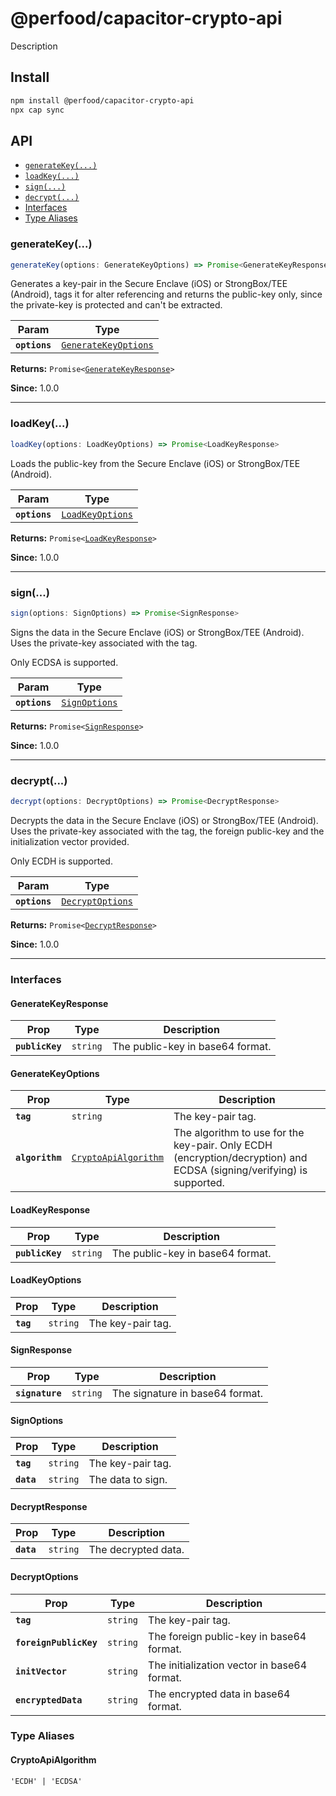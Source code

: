 # @perfood/capacitor-crypto-api

Description

## Install

```bash
npm install @perfood/capacitor-crypto-api
npx cap sync
```

## API

<docgen-index>

* [`generateKey(...)`](#generatekey)
* [`loadKey(...)`](#loadkey)
* [`sign(...)`](#sign)
* [`decrypt(...)`](#decrypt)
* [Interfaces](#interfaces)
* [Type Aliases](#type-aliases)

</docgen-index>

<docgen-api>
<!--Update the source file JSDoc comments and rerun docgen to update the docs below-->

### generateKey(...)

```typescript
generateKey(options: GenerateKeyOptions) => Promise<GenerateKeyResponse>
```

Generates a key-pair in the Secure Enclave (iOS) or StrongBox/TEE (Android),
tags it for alter referencing and returns the public-key only,
since the private-key is protected and can't be extracted.

| Param         | Type                                                              |
| ------------- | ----------------------------------------------------------------- |
| **`options`** | <code><a href="#generatekeyoptions">GenerateKeyOptions</a></code> |

**Returns:** <code>Promise&lt;<a href="#generatekeyresponse">GenerateKeyResponse</a>&gt;</code>

**Since:** 1.0.0

--------------------


### loadKey(...)

```typescript
loadKey(options: LoadKeyOptions) => Promise<LoadKeyResponse>
```

Loads the public-key from the Secure Enclave (iOS) or StrongBox/TEE (Android).

| Param         | Type                                                      |
| ------------- | --------------------------------------------------------- |
| **`options`** | <code><a href="#loadkeyoptions">LoadKeyOptions</a></code> |

**Returns:** <code>Promise&lt;<a href="#loadkeyresponse">LoadKeyResponse</a>&gt;</code>

**Since:** 1.0.0

--------------------


### sign(...)

```typescript
sign(options: SignOptions) => Promise<SignResponse>
```

Signs the data in the Secure Enclave (iOS) or StrongBox/TEE (Android).
Uses the private-key associated with the tag.

Only ECDSA is supported.

| Param         | Type                                                |
| ------------- | --------------------------------------------------- |
| **`options`** | <code><a href="#signoptions">SignOptions</a></code> |

**Returns:** <code>Promise&lt;<a href="#signresponse">SignResponse</a>&gt;</code>

**Since:** 1.0.0

--------------------


### decrypt(...)

```typescript
decrypt(options: DecryptOptions) => Promise<DecryptResponse>
```

Decrypts the data in the Secure Enclave (iOS) or StrongBox/TEE (Android).
Uses the private-key associated with the tag, the foreign public-key
and the initialization vector provided.

Only ECDH is supported.

| Param         | Type                                                      |
| ------------- | --------------------------------------------------------- |
| **`options`** | <code><a href="#decryptoptions">DecryptOptions</a></code> |

**Returns:** <code>Promise&lt;<a href="#decryptresponse">DecryptResponse</a>&gt;</code>

**Since:** 1.0.0

--------------------


### Interfaces


#### GenerateKeyResponse

| Prop            | Type                | Description                      |
| --------------- | ------------------- | -------------------------------- |
| **`publicKey`** | <code>string</code> | The public-key in base64 format. |


#### GenerateKeyOptions

| Prop            | Type                                                              | Description                                                                                                          |
| --------------- | ----------------------------------------------------------------- | -------------------------------------------------------------------------------------------------------------------- |
| **`tag`**       | <code>string</code>                                               | The key-pair tag.                                                                                                    |
| **`algorithm`** | <code><a href="#cryptoapialgorithm">CryptoApiAlgorithm</a></code> | The algorithm to use for the key-pair. Only ECDH (encryption/decryption) and ECDSA (signing/verifying) is supported. |


#### LoadKeyResponse

| Prop            | Type                | Description                      |
| --------------- | ------------------- | -------------------------------- |
| **`publicKey`** | <code>string</code> | The public-key in base64 format. |


#### LoadKeyOptions

| Prop      | Type                | Description       |
| --------- | ------------------- | ----------------- |
| **`tag`** | <code>string</code> | The key-pair tag. |


#### SignResponse

| Prop            | Type                | Description                     |
| --------------- | ------------------- | ------------------------------- |
| **`signature`** | <code>string</code> | The signature in base64 format. |


#### SignOptions

| Prop       | Type                | Description       |
| ---------- | ------------------- | ----------------- |
| **`tag`**  | <code>string</code> | The key-pair tag. |
| **`data`** | <code>string</code> | The data to sign. |


#### DecryptResponse

| Prop       | Type                | Description         |
| ---------- | ------------------- | ------------------- |
| **`data`** | <code>string</code> | The decrypted data. |


#### DecryptOptions

| Prop                   | Type                | Description                                 |
| ---------------------- | ------------------- | ------------------------------------------- |
| **`tag`**              | <code>string</code> | The key-pair tag.                           |
| **`foreignPublicKey`** | <code>string</code> | The foreign public-key in base64 format.    |
| **`initVector`**       | <code>string</code> | The initialization vector in base64 format. |
| **`encryptedData`**    | <code>string</code> | The encrypted data in base64 format.        |


### Type Aliases


#### CryptoApiAlgorithm

<code>'ECDH' | 'ECDSA'</code>

</docgen-api>
